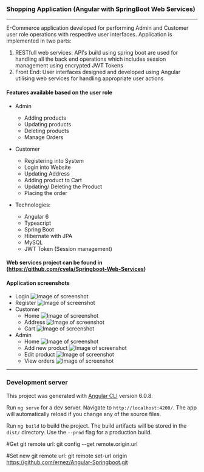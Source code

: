 ### Shopping Application (Angular with SpringBoot Web Services)
---------
E-Commerce application developed for performing Admin and Customer user role operations with respective user interfaces. Application is implemented in two parts:
1. RESTfull web services: API's build using spring boot are used for handling all the back end operations which includes session management using encrypted JWT Tokens 
2. Front End: User interfaces designed and developed using Angular utilising web services for handling appropriate user actions  

#### Features available based on the user role
* Admin
  * Adding products
  * Updating products
  * Deleting products
  * Manage Orders
* Customer
  * Registering into System
  * Login into Website
  * Updating Address
  * Adding product to Cart
  * Updating/ Deleting the Product
  * Placing the order

* Technologies: 
  * Angular 6
  * Typescript
  * Spring Boot
  * Hibernate with JPA 
  * MySQL
  * JWT Token (Session management)

#### Web services project can be found in (https://github.com/cyela/Springboot-Web-Services)

#### Application screenshots
* Login 
    ![Image of screenshot](https://github.com/cyela/Angular-Springboot/blob/master/src/assets/Screenshots/LoginScreen.png)
* Register 
    ![Image of screenshot](https://github.com/cyela/Angular-Springboot/blob/master/src/assets/Screenshots/RegisterScreen.png)
* Customer 
    * Home 
        ![Image of screenshot](https://github.com/cyela/Angular-Springboot/blob/master/src/assets/Screenshots/CustHome.png)
    * Address 
        ![Image of screenshot](https://github.com/cyela/Angular-Springboot/blob/master/src/assets/Screenshots/CustAddress.png)
    * Cart 
        ![Image of screenshot](https://github.com/cyela/Angular-Springboot/blob/master/src/assets/Screenshots/CartScreen.png)
* Admin 
    * Home
        ![Image of screenshot](https://github.com/cyela/Angular-Springboot/blob/master/src/assets/Screenshots/AdminHome.png)
    * Add new product 
        ![Image of screenshot](https://github.com/cyela/Angular-Springboot/blob/master/src/assets/Screenshots/AddProduct.png)
    * Edit product 
        ![Image of screenshot](https://github.com/cyela/Angular-Springboot/blob/master/src/assets/Screenshots/EditProduct.png)
    * View orders 
        ![Image of screenshot](https://github.com/cyela/Angular-Springboot/blob/master/src/assets/Screenshots/OrderScreen.png)
---------
### Development server

This project was generated with [Angular CLI](https://github.com/angular/angular-cli) version 6.0.8.

Run `ng serve` for a dev server. Navigate to `http://localhost:4200/`. The app will automatically reload if you change any of the source files.

Run `ng build` to build the project. The build artifacts will be stored in the `dist/` directory. Use the `--prod` flag for a production build.

#Get git remote url:
git config --get remote.origin.url

#Set new git remote url:
git remote set-url origin https://github.com/ernez/Angular-Springboot.git

